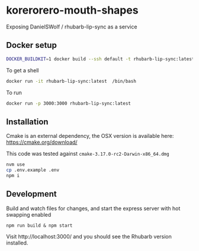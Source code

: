 # korerorero-mouth-shapes

Exposing DanielSWolf / rhubarb-lip-sync as a service

## Docker setup

```bash
DOCKER_BUILDKIT=1 docker build --ssh default -t rhubarb-lip-sync:latest . 
```

To get a shell
```bash
docker run -it rhubarb-lip-sync:latest  /bin/bash   
```

To run

```bash
docker run -p 3000:3000 rhubarb-lip-sync:latest
```


## Installation

Cmake is an external dependency, the OSX version is available here: https://cmake.org/download/

This code was tested against `cmake-3.17.0-rc2-Darwin-x86_64.dmg`

```bash
nvm use
cp .env.example .env 
npm i
```

## Development

Build and watch files for changes, and start the express server with hot swapping enabled

```
npm run build & npm start
```

Visit http://localhost:3000/ and you should see the Rhubarb version installed.
